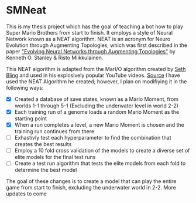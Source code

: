 # SMNeat

This is my thesis project which has the goal of teaching a bot how to play Super Mario Brothers from start to finish. It employs a style of Neural Network known as a NEAT algorithm. NEAT is an acronym for Neuro Evolution through Augmenting Topologies, which was first described in the paper ["Evolving Neural Networks through Augmenting Topologies"](https://direct.mit.edu/evco/article/10/2/99-127/1123/) by Kenneth O. Stanley & Risto Miikkulainen.

This NEAT algorithm is adapted from the MarI/O algorithm created by [Seth Bling](https://www.youtube.com/@SethBling/) and used in his explosively popular YouTube videos.  [Source](https://pastebin.com/ZZmSNaHX/)  I have used the NEAT Algorithm he created; however, I plan on modifiying it in the following ways:

* [x] Created a database of save states, known as a Mario Moment, from worlds 1-1 through 5-1 (Excluding the underwater level in world 2-2)
* [x] Each training run of a genome loads a random Mario Moment as the starting point
* [x] When a run completes a level, a new Mario Moment is chosen and the training run continues from there
* [ ] Exhastivly test each hyperparameter to find the combination that creates the best results
* [ ] Employ a 10 fold cross validation of the models to create a diverse set of elite models for the final test runs
* [ ] Create a test run algorithm that tests the elite models from each fold to determine the best model

The goal of these changes is to create a model that can play the entire game from start to finish, excluding the underwater world in 2-2. More updates to come